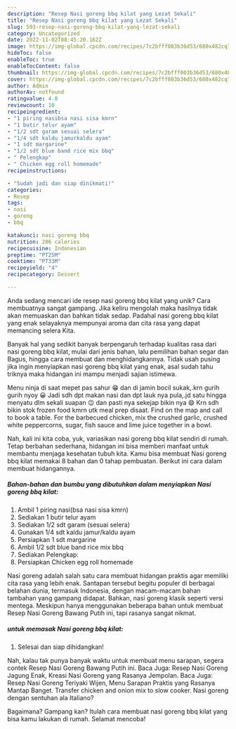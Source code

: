 ```yaml
---
description: "Resep Nasi goreng bbq kilat yang Lezat Sekali"
title: "Resep Nasi goreng bbq kilat yang Lezat Sekali"
slug: 593-resep-nasi-goreng-bbq-kilat-yang-lezat-sekali
category: Uncategorized
date: 2022-11-02T08:45:20.162Z
image: https://img-global.cpcdn.com/recipes/7c2bfff003b36d53/680x482cq70/nasi-goreng-bbq-kilat-foto-resep-utama.jpg
hideToc: false
enableToc: true
enableTocContent: false
thumbnail: https://img-global.cpcdn.com/recipes/7c2bfff003b36d53/680x482cq70/nasi-goreng-bbq-kilat-foto-resep-utama.jpg
cover: https://img-global.cpcdn.com/recipes/7c2bfff003b36d53/680x482cq70/nasi-goreng-bbq-kilat-foto-resep-utama.jpg
author: Admin
authorAv: notfound
ratingvalue: 4.8
reviewcount: 10
recipeingredient:
- "1 piring nasibsa nasi sisa kmrn"
- "1 butir telur ayam"
- "1/2 sdt garam sesuai selera"
- "1/4 sdt kaldu jamurkaldu ayam"
- "1 sdt margarine"
- "1/2 sdt blue band rice mix bbq"
- " Pelengkap"
- " Chicken egg roll homemade"
recipeinstructions:

- "Sudah jadi dan siap dinikmati!"
categories:
- Resep
tags:
- nasi
- goreng
- bbq

katakunci: nasi goreng bbq 
nutrition: 286 calories
recipecuisine: Indonesian
preptime: "PT25M"
cooktime: "PT33M"
recipeyield: "4"
recipecategory: Dessert

---
```





Anda sedang mencari ide resep nasi goreng bbq kilat yang unik? Cara membuatnya sangat gampang. Jika keliru mengolah maka hasilnya tidak akan memuaskan dan bahkan tidak sedap. Padahal nasi goreng bbq kilat yang enak selayaknya mempunyai aroma dan cita rasa yang dapat memancing selera Kita.





Banyak hal yang sedikit banyak berpengaruh terhadap kualitas rasa dari nasi goreng bbq kilat, mulai dari jenis bahan, lalu pemilihan bahan segar dan Bagus, hingga cara membuat dan menghidangkannya. Tidak usah pusing jika ingin menyiapkan nasi goreng bbq kilat yang enak,      asal sudah tahu triknya maka hidangan ini mampu menjadi sajian istimewa.














Menu ninja di saat mepet pas sahur 😁 dan di jamin bocil sukak,.krn gurih gurih nyoy 😀 Jadi sdh dpt makan nasi dan dpt lauk nya pula,.jd satu hingga menyatu dlm sekali suapan 😉 dan pasti nya sekejap bikin nya 😄 Krn sdh bikin stok frozen food kmrn utk meal prep disaat. Find on the map and call to book a table. For the barbecued chicken, mix the crushed garlic, crushed white peppercorns, sugar, fish sauce and lime juice together in a bowl.






Nah, kali ini kita coba, yuk, variasikan nasi goreng bbq kilat sendiri di rumah. Tetap berbahan sederhana, hidangan ini bisa memberi manfaat untuk membantu menjaga kesehatan tubuh kita. Kamu bisa membuat Nasi goreng bbq kilat memakai 8 bahan dan 0 tahap pembuatan. Berikut ini cara dalam membuat hidangannya.

<!--inarticleads1-->

##### Bahan-bahan dan bumbu yang dibutuhkan dalam menyiapkan Nasi goreng bbq kilat:

1. Ambil 1 piring nasi(bsa nasi sisa kmrn)
1. Sediakan 1 butir telur ayam
1. Sediakan 1/2 sdt garam (sesuai selera)
1. Gunakan 1/4 sdt kaldu jamur/kaldu ayam
1. Persiapkan 1 sdt margarine
1. Ambil 1/2 sdt blue band rice mix bbq
1. Sediakan  Pelengkap:
1. Persiapkan  Chicken egg roll homemade


Nasi goreng adalah salah satu cara membuat hidangan praktis agar memiliki cita rasa yang lebih enak. Santapan tersebut begitu populer di berbagai belahan dunia, termasuk Indonesia, dengan macam-macam bahan tambahan yang gampang didapat. Bahkan, nasi goreng klasik seperti versi mentega. Meskipun hanya menggunakan beberapa bahan untuk membuat Resep Nasi Goreng Bawang Putih ini, tapi rasanya sangat nikmat. 

<!--inarticleads2-->

#####  untuk memasak Nasi goreng bbq kilat:


1. Selesai dan siap dihidangkan!

Nah, kalau tak punya banyak waktu untuk membuat menu sarapan, segera contek Resep Nasi Goreng Bawang Putih ini. Baca Juga: Resep Nasi Goreng Jagung Enak, Kreasi Nasi Goreng yang Rasanya Jempolan. Baca Juga: Resep Nasi Goreng Teriyaki Wijen, Menu Sarapan Praktis yang Rasanya Mantap Banget. Transfer chicken and onion mix to slow cooker. Nasi goreng dengan sentuhan ala Italiano? 

Bagaimana? Gampang kan? Itulah cara membuat nasi goreng bbq kilat yang bisa kamu lakukan di rumah. Selamat mencoba!
